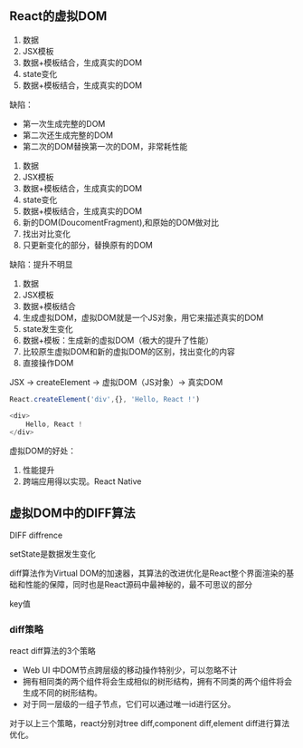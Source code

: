 ## React的虚拟DOM

1. 数据
2. JSX模板
3. 数据+模板结合，生成真实的DOM
4. state变化
5. 数据+模板结合，生成真实的DOM


缺陷：
- 第一次生成完整的DOM
- 第二次还生成完整的DOM
- 第二次的DOM替换第一次的DOM，非常耗性能


1. 数据
2. JSX模板
3. 数据+模板结合，生成真实的DOM
4. state变化
5. 数据+模板结合，生成真实的DOM
6. 新的DOM(DoucomentFragment),和原始的DOM做对比
7. 找出对比变化
8. 只更新变化的部分，替换原有的DOM

缺陷：提升不明显

1. 数据
2. JSX模板
3. 数据+模板结合
4. 生成虚拟DOM，虚拟DOM就是一个JS对象，用它来描述真实的DOM
5. state发生变化
6. 数据+模板：生成新的虚拟DOM（极大的提升了性能）
7. 比较原生虚拟DOM和新的虚拟DOM的区别，找出变化的内容
8. 直接操作DOM


JSX -> createElement -> 虚拟DOM（JS对象）-> 真实DOM

```js
React.createElement('div',{}, 'Hello, React !')

<div>
    Hello, React !
</div>
```

虚拟DOM的好处：
1. 性能提升
2. 跨端应用得以实现。React Native




## 虚拟DOM中的DIFF算法

DIFF    diffrence

setState是数据发生变化



diff算法作为Virtual DOM的加速器，其算法的改进优化是React整个界面渲染的基础和性能的保障，同时也是React源码中最神秘的，最不可思议的部分


key值


###  diff策略

react diff算法的3个策略
- Web UI 中DOM节点跨层级的移动操作特别少，可以忽略不计
- 拥有相同类的两个组件将会生成相似的树形结构，拥有不同类的两个组件将会生成不同的树形结构。
- 对于同一层级的一组子节点，它们可以通过唯一id进行区分。


对于以上三个策略，react分别对tree diff,component diff,element diff进行算法优化。



